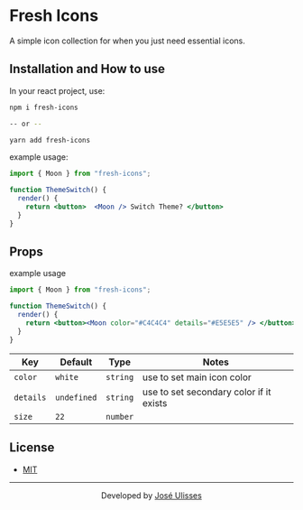 # Fresh Icons

A simple icon collection for when you just need essential icons.

## Installation and How to use

In your react project, use:

```bash
npm i fresh-icons

-- or -- 

yarn add fresh-icons

```

example usage:

```jsx
import { Moon } from "fresh-icons";

function ThemeSwitch() {
  render() {
    return <button>  <Moon /> Switch Theme? </button>
  }
}
```

## Props

example usage

```jsx
import { Moon } from "fresh-icons";

function ThemeSwitch() {
  render() {
    return <button><Moon color="#C4C4C4" details="#E5E5E5" /> </button>
  }
}
```

| Key         | Default     | Type     | Notes                           |
| ----------- | ----------- | -------- | ------------------------------- |
| `color`     | `white`     | `string` | use to set main icon color      |
| `details`   | `undefined` | `string` | use to set secondary color if it exists |
| `size`      | `22`        | `number` |                           |

## License

- [MIT](./LICENSE.md)

---

<p align="center">
   Developed by <a href="https://github.com/jos3s">José Ulisses </a>
</p>
